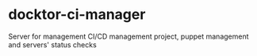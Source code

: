# docktor-ci-manager
Server for management CI/CD management project, puppet management and servers' status checks
